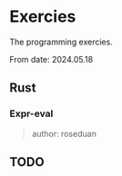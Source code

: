# Exercies 

The programming exercies.

From date: 2024.05.18

## Rust

### Expr-eval

> author: roseduan

## TODO